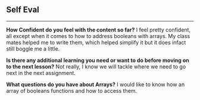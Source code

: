 ## Self Eval ##
---
**How Confident do you feel with the content so far?**
I feel pretty confident, all except when it comes to how to address booleans with arrays. My class mates helped me to write them, which helped simplify it but it does infact still boggle me a little.

**Is there any additional learning you need or want to do before moving on to the next lesson?**
Not really, I know we will tackle where we need to go next in the next assignment. 

**What questions do you have about Arrays?**
I would like to know how an array of booleans functions and how to access them. 